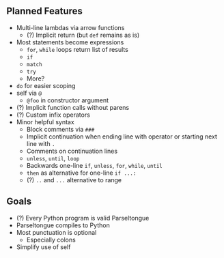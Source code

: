 ## Planned Features

* Multi-line lambdas via arrow functions
  * (?) Implicit return (but `def` remains as is)
* Most statements become expressions
  * `for`, `while` loops return list of results
  * `if`
  * `match`
  * `try`
  * More?
* `do` for easier scoping
* self via `@`
  * `@foo` in constructor argument
* (?) Implicit function calls without parens
* (?) Custom infix operators
* Minor helpful syntax
  * Block comments via `###`
  * Implicit continuation when ending line with operator
    or starting next line with `.`
  * Comments on continuation lines
  * `unless`, `until`, `loop`
  * Backwards one-line `if`, `unless`, `for`, `while`, `until`
  * `then` as alternative for one-line `if ...:`
  * (?) `..` and `...` alternative to range

## Goals

* (?) Every Python program is valid Parseltongue
* Parseltongue compiles to Python
* Most punctuation is optional
  * Especially colons
* Simplify use of self
